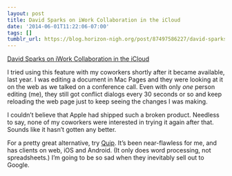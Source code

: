 ```yaml
---
layout: post
title: David Sparks on iWork Collaboration in the iCloud
date: '2014-06-01T11:22:06-07:00'
tags: []
tumblr_url: https://blog.horizon-nigh.org/post/87497586227/david-sparks-on-iwork-collaboration-in-the-icloud
---
```

[David Sparks on iWork Collaboration in the iCloud](http://macsparky.com/blog/2014/5/iwork-collaboration-in-the-icloud)  

I tried using this feature with my coworkers shortly after it became available, last year. I was editing a document in Mac Pages and they were looking at it on the web as we talked on a conference call. Even with only _one_ person editing (me), they still got conflict dialogs every 30 seconds or so and keep reloading the web page just to keep seeing the changes I was making.

I couldn’t believe that Apple had shipped such a broken product. Needless to say, none of my coworkers were interested in trying it again after that. Sounds like it hasn’t gotten any better.

For a pretty great alternative, try [Quip](https://quip.com). It’s been near-flawless for me, and has clients on web, iOS and Android. (It only does word processing, not spreadsheets.) I’m going to be so sad when they inevitably sell out to Google.


